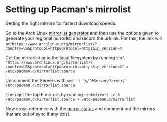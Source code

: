 # Setting up Pacman's mirrolist
Getting the right mirrors for fastest download speeds.

Go to the Arch Linux [mirrorlist generator](https://www.archlinux.org/mirrorlist/) and then use the options given to generate your regional mirrorlist and record the url/link. For this, the link will be `https://www.archlinux.org/mirrorlist/?country=US&protocol=http&protocol=https&ip_version=4`

Get the mirrorlist onto the local filesystem by running `curl "https://www.archlinux.org/mirrorlist/?country=US&protocol=http&protocol=https&ip_version=4" > /etc/pacman.d/mirrorlist.source`

Uncomment the Servers with `sed -i 's/^#Server/Server/' /etc/pacman.d/mirrorlist.source`

Then get the top 6 mirrors by running `rankmirrors -n 6 /etc/pacman.d/mirrorlist.source > /etc/pacman.d/mirrorlist`

Now cross reference with the [mirror status](https://www.archlinux.org/mirrors/status/) and comment out the mirrors that are out of sync if any exist.
